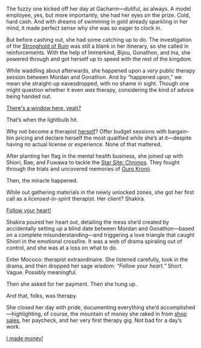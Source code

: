The fuzzy one kicked off her day at Gacharm—dutiful, as always. A model employee, yes, but more importantly, she had her eyes on the prize. Cold, hard cash. And with dreams of swimming in gold already sparkling in her mind, it made perfect sense why she was so eager to clock in.

But before cashing out, she had some catching up to do. The investigation of the [Stronghold of Ruin](https://www.youtube.com/live/T2StVW1kSxw?si=mlKGQ7NhgMZ73vBu&t=1871) was still a blank in her itinerary, so she called in reinforcements. With the help of Immerkind, Bijou, Gonathon, and Ina, she powered through and got herself up to speed with the rest of the kingdom.

While waddling about afterwards, she happened upon a _very_ public therapy session between Mordan and Gonathon. And by “happened upon,” we mean she straight-up eavesdropped, with no shame in sight. Though one might question whether it even _was_ therapy, considering the kind of advice being handed out.

[There's a window here, yeah?](#embed:https://www.youtube.com/live/T2StVW1kSxw?si=1b0WCfas_RRaMR8t&t=3322)

That’s when the lightbulb hit.

Why not become a therapist [herself](https://www.youtube.com/live/T2StVW1kSxw?si=FdwTk8KAoS3pt2ch&t=3721)? Offer budget sessions with bargain-bin pricing and declare herself the most qualified while she’s at it—despite having no actual license or experience. None of that mattered.

After planting her flag in the mental health business, she joined up with Shiori, Bae, and Fuwawa to tackle the [Star Site: Chronos](https://www.youtube.com/live/T2StVW1kSxw?si=zHdcA0uQyy3zuFUw&t=4759). They fought through the trials and uncovered memories of [Ouro Kronii](https://www.youtube.com/live/T2StVW1kSxw?si=GU5gPfrsUDdQPFUk&t=8555).

Then, the miracle happened.

While out gathering materials in the newly unlocked zones, she got her first call as a _licensed-in-spirit_ therapist. Her client? Shakira.

[Follow your heart!](#embed:https://www.youtube.com/live/T2StVW1kSxw?si=-ZizHO6g5xCSHEr9&t=9493)

Shakira poured her heart out, detailing the mess she’d created by accidentally setting up a blind date between Mordan and Gonathon—based on a complete misunderstanding—and triggering a love triangle that caught Shiori in the emotional crossfire. It was a web of drama spiraling out of control, and she was at a loss on what to do.

Enter Mococo: therapist extraordinaire. She listened carefully, took in the drama, and then dropped her sage wisdom: _“Follow your heart.”_ Short. Vague. Possibly meaningful.

Then she asked for her payment. Then she hung up.

And that, folks, was therapy.

She closed her day with pride, documenting everything she’d accomplished—highlighting, of course, the mountain of money she raked in from [shop sales](https://www.youtube.com/live/T2StVW1kSxw?si=ngAzUQ4nmccPecin&t=10939), her paycheck, and her very first therapy gig. Not bad for a day’s work.

[I made money!](#embed:https://www.youtube.com/live/T2StVW1kSxw?si=wMKjKRAhJygZFpQD&t=11978)
